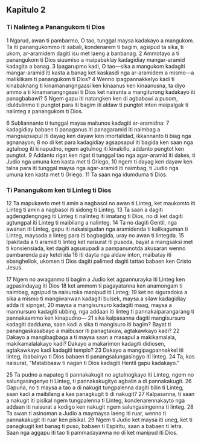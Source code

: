Kapitulo 2
----------

### Ti Nalinteg a Panangukom ti Dios

1 Ngarud, awan ti pambarmo, O tao, tunggal maysa kadakayo a mangukom. Ta iti panangukommo iti sabali, kondenarem ti bagim, agsipud ta sika, ti ukom, ar-aramidem dagiti isu met laeng a banbanag.
2 Ammotayo a ti panangukom ti Dios siuumiso a maipabaklay kadagidiay mangar-aramid kadagita a banag.
3 Ipagarupmo kadi, O tao—sika a mangukom kadagiti mangar-aramid iti kasta a banag ket kaskasdi nga ar-aramidem a mismo—a maliklikam ti panangukom ti Dios?
4 Wenno ipagpannakkelyo kadi ti kinabaknang ti kinamanangngaasi ken kinaanus ken kinaanusna, ta diyo ammo a ti kinamanangngaasi ti Dios ket nairanta a mangiturong kadakayo iti panagbabawi?
5 Ngem gapu iti natangken ken di agbabawi a pusom, iduldulinmo ti pungtot para iti bagim iti aldaw ti pungtot inton maipalgak ti nalinteg a panangukom ti Dios.

6 Subliannanto ti tunggal maysa maitunos kadagiti ar-aramidna:
7 kadagidiay babaen ti panaganus iti panagaramid iti naimbag a mangsapsapul iti dayag ken dayaw ken imortalidad, ikkannanto ti biag nga agnanayon;
8 no di ket para kadagidiay agsapsapul iti bagida ken saan nga agtulnog iti kinapudno, ngem agtulnog iti kinakillo, addanto pungtot ken pungtot.
9 Addanto rigat ken rigat ti tunggal tao nga agar-aramid iti dakes, ti Judio nga umuna ken kasta met ti Griego,
10 ngem ti dayag ken dayaw ken talna para iti tunggal maysa nga agar-aramid iti naimbag, ti Judio nga umuna ken kasta met ti Griego.
11 Ta saan nga idumduma ti Dios.

### Ti Panangukom ken ti Linteg ti Dios

12 Ta mapukawto met ti amin a nagbasol no awan ti Linteg, ket maukomto iti Linteg ti amin a nagbasol iti sidong ti Linteg.
13 Ta saan a dagiti agdengdengngeg iti Linteg ti nalinteg iti imatang ti Dios, no di ket dagiti agtungpal iti Linteg ti maibilang a nalinteg.
14 Ta no dagiti Gentil, nga awanan iti Linteg, gapu iti nakaisigudan nga aramidenda ti kalikaguman ti Linteg, maysada a linteg para iti bagbagida, uray no awan ti lintegda.
15 Ipakitada a ti aramid ti linteg ket naisurat iti pusoda, bayat a mangsaksi met ti konsiensiada, ket dagiti agsusupadi a pampanunotda akusaran wenno pambarenda pay ketdi ida
16 iti dayta nga aldaw inton, maibatay iti ebangheliok, ukomen ti Dios dagiti palimed dagiti tattao babaen ken Cristo Jesus.

17 Ngem no awaganmo ti bagim a Judio ket agpannurayka iti Linteg ken agpasindayag iti Dios
18 ket ammom ti pagayatanna ken anamongam ti naimbag, agsipud ta naisuroka manipud iti Linteg;
19 ket no siguradoka a sika a mismo ti mangiwanwan kadagiti bulsek, maysa a silaw kadagidiay adda iti sipnget,
20 maysa a mangisursuro kadagiti maag, maysa a mannursuro kadagiti ubbing, nga addaan iti linteg ti pannakaiparangarang ti pannakaammo ken kinapudno—
21 sika kalpasanna dagiti mangisursuro kadagiti dadduma, saan kadi a sika ti mangisuro iti bagim? Bayat ti panangaskasabayo a maibusor iti panagtakaw, agtakawkayo kadi?
22 Dakayo a mangibagbaga a ti maysa saan a masapul a makikamalala, makikamalalakayo kadi? Dakayo a makarimon kadagiti didiosen, agtakawkayo kadi kadagiti templo?
23 Dakayo a mangipagpannakkel iti linteg, ibabainyo ti Dios babaen ti panangsalungasingyo iti linteg.
24 Ta, kas naisurat, “Matabbaaw ti nagan ti Dios kadagiti Hentil gapu kadakayo.”

25 Ta pudno a napateg ti pannakakugit no agtulnogkayo iti Linteg, ngem no salungasingenyo ti Linteg, ti pannakakugityo agbalin a di pannakakugit.
26 Gapuna, no ti maysa a tao a di nakugit tungpalenna dagiti bilin ti Linteg, saan kadi a maibilang a kas panagkugit ti di nakugit?
27 Kalpasanna, ti saan a nakugit iti pisikal ngem tungpalenna ti Linteg, kondenarennakayto nga addaan iti naisurat a kodigo ken nakugit ngem salungasingenna ti linteg.
28 Ta awan ti asinoman a Judio a maymaysa laeng iti ruar, wenno ti pannakakugit iti ruar ken pisikal.
29 Ngem ti Judio ket maysa iti uneg, ket ti panagkugit ket banag ti puso, babaen ti Espiritu, saan a babaen ti letra. Saan nga aggapu iti tao ti pammadayawna no di ket manipud iti Dios.
